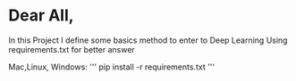 # Dear All, 

In this Project I define some basics method to enter to Deep Learning
Using requirements.txt for better answer 

Mac,Linux, Windows:
'''
pip install -r requirements.txt
'''

